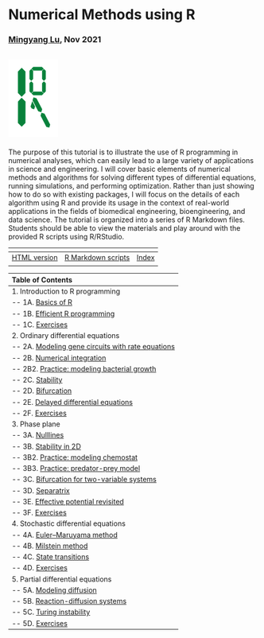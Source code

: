 # Numerical Methods using R

### [Mingyang Lu](https://lusystemsbio.northeastern.edu), Nov 2021


![logo](./extra/data/logo.png)
---

The purpose of this tutorial is to illustrate the use of R programming in numerical analyses, which can easily lead to a large variety of applications in science and engineering. I will cover basic elements of numerical methods and algorithms for solving different types of differential equations, running simulations, and performing optimization. Rather than just showing how to do so with existing packages, I will focus on the details of each algorithm using R and provide its usage in the context of real-world applications in the fields of biomedical engineering, bioengineering, and data science. The tutorial is organized into a series of R Markdown files. Students should be able to view the materials and play around with the provided R scripts using R/RStudio.

| <!-- --> | <!-- --> | <!-- --> |
|---|---|---|
| [HTML version](https://lusystemsbio.github.io/numericalR) | [R Markdown scripts](https://github.com/lusystemsbio/numericalR) | [Index](./ind.html) |
|   |   |   |

|Table of Contents|
|:----------------|
|1. Introduction to R programming|
|-- 1A. [Basics of R](./01A.html) |
|-- 1B. [Efficient R programming](./01B.html) |
|-- 1C. [Exercises](./01C.html) |
|2. Ordinary differential equations|
|-- 2A. [Modeling gene circuits with rate equations](./02A.html) |
|-- 2B. [Numerical integration](./02B.html) | 
|-- 2B2. [Practice: modeling bacterial growth](./02B2.html) | 
|-- 2C. [Stability](./02C.html) |
|-- 2D. [Bifurcation](./02D.html) |
|-- 2E. [Delayed differential equations](./02E.html) |
|-- 2F. [Exercises](./02F.html) |
|3. Phase plane|
|-- 3A. [Nulllines](./03A.html) |
|-- 3B. [Stability in 2D](./03B.html) |
|-- 3B2. [Practice: modeling chemostat](./03B2.html) | 
|-- 3B3. [Practice: predator-prey model](./03B3.html) | 
|-- 3C. [Bifurcation for two-variable systems](./03C.html) |
|-- 3D. [Separatrix](./03D.html) |
|-- 3E. [Effective potential revisited](./03E.html) |
|-- 3F. [Exercises](./03F.html) |
|4. Stochastic differential equations|
|-- 4A. [Euler–Maruyama method](./04A.html) |
|-- 4B. [Milstein method](./04B.html) |
|-- 4C. [State transitions](./04C.html) |
|-- 4D. [Exercises](./04D.html) |
|5. Partial differential equations|
|-- 5A. [Modeling diffusion](./05A.html) |
|-- 5B. [Reaction-diffusion systems](./05B.html) |
|-- 5C. [Turing instability](./05C.html) |
|-- 5D. [Exercises](./05D.html) |
